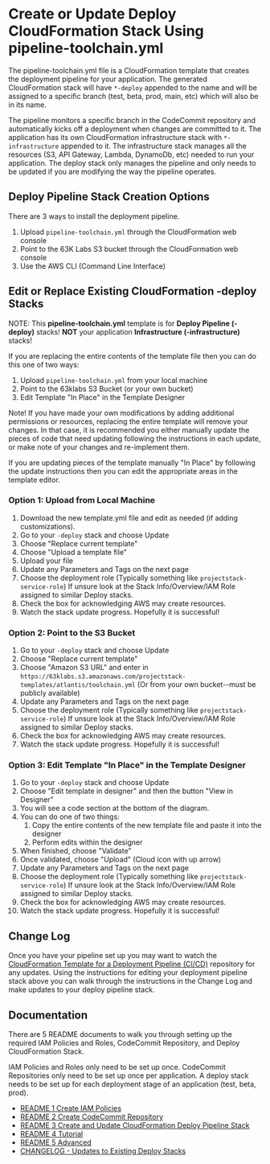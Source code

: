 # Create or Update Deploy CloudFormation Stack Using pipeline-toolchain.yml

The pipeline-toolchain.yml file is a CloudFormation template that creates the deployment pipeline for your application. The generated CloudFormation stack will have `*-deploy` appended to the name and will be assigned to a specific branch (test, beta, prod, main, etc) which will also be in its name.

The pipeline monitors a specific branch in the CodeCommit repository and automatically kicks off a deployment when changes are committed to it. The application has its own CloudFormation infrastructure stack with `*-infrastructure` appended to it. The infrastructure stack manages all the resources (S3, API Gateway, Lambda, DynamoDb, etc) needed to run your application. The deploy stack only manages the pipeline and only needs to be updated if you are modifying the way the pipeline operates.

## Deploy Pipeline Stack Creation Options

There are 3 ways to install the deployment pipeline.

1. Upload `pipeline-toolchain.yml` through the CloudFormation web console
2. Point to the 63K Labs S3 bucket through the CloudFormation web console
3. Use the AWS CLI (Command Line Interface) 

## Edit or Replace Existing CloudFormation -deploy Stacks

NOTE: This **pipeline-toolchain.yml** template is for **Deploy Pipeline (-deploy)** stacks! **NOT** your application **Infrastructure (-infrastructure)** stacks!

If you are replacing the entire contents of the template file then you can do this one of two ways:

1. Upload `pipeline-toolchain.yml` from your local machine
2. Point to the 63klabs S3 Bucket (or your own bucket)
3. Edit Template "In Place" in the Template Designer

Note! If you have made your own modifications by adding additional permissions or resources, replacing the entire template will remove your changes. In that case, it is recommended you either manually update the pieces of code that need updating following the instructions in each update, or make note of your changes and re-implement them.

If you are updating pieces of the template manually "In Place" by following the update instructions then you can edit the appropriate areas in the template editor.

### Option 1: Upload from Local Machine

1. Download the new template.yml file and edit as needed (if adding customizations).
2. Go to your `-deploy` stack and choose Update
3. Choose "Replace current template"
4. Choose "Upload a template file"
5. Upload your file
6. Update any Parameters and Tags on the next page
7. Choose the deployment role (Typically something like `projectstack-service-role`) If unsure look at the Stack Info/Overview/IAM Role assigned to similar Deploy stacks.
8. Check the box for acknowledging AWS may create resources.
9. Watch the stack update progress. Hopefully it is successful!

### Option 2: Point to the S3 Bucket

1. Go to your `-deploy` stack and choose Update
2. Choose "Replace current template"
3. Choose "Amazon S3 URL" and enter in `https://63klabs.s3.amazonaws.com/projectstack-templates/atlantis/toolchain.yml` (Or from your own bucket--must be publicly available)
4. Update any Parameters and Tags on the next page
5. Choose the deployment role (Typically something like `projectstack-service-role`) If unsure look at the Stack Info/Overview/IAM Role assigned to similar Deploy stacks.
6. Check the box for acknowledging AWS may create resources.
7. Watch the stack update progress. Hopefully it is successful!

### Option 3: Edit Template "In Place" in the Template Designer

1. Go to your `-deploy` stack and choose Update
2. Choose "Edit template in designer" and then the button "View in Designer"
3. You will see a code section at the bottom of the diagram.
4. You can do one of two things:
    1. Copy the entire contents of the new template file and paste it into the designer
    2. Perform edits within the designer
5. When finished, choose "Validate"
6. Once validated, choose "Upload" (Cloud icon with up arrow)
7. Update any Parameters and Tags on the next page
5. Choose the deployment role (Typically something like `projectstack-service-role`) If unsure look at the Stack Info/Overview/IAM Role assigned to similar Deploy stacks.
6. Check the box for acknowledging AWS may create resources.
7. Watch the stack update progress. Hopefully it is successful!

## Change Log

Once you have your pipeline set up you may want to watch the [CloudFormation Template for a Deployment Pipeline (CI/CD)](https://github.com/chadkluck/serverless-deploy-pipeline-atlantis) repository for any updates. Using the instructions for editing your deployment pipeline stack above you can walk through the instructions in the Change Log and make updates to your deploy pipeline stack.

## Documentation

There are 5 README documents to walk you through setting up the required IAM Policies and Roles, CodeCommit Repository, and Deploy CloudFormation Stack. 

IAM Policies and Roles only need to be set up once. CodeCommit Repositories only need to be set up once per application. A deploy stack needs to be set up for each deployment stage of an application (test, beta, prod).

- [README 1 Create IAM Policies](README-1-IAM-Policies.md)
- [README 2 Create CodeCommit Repository](README-2-CodeCommit-Repository.md)
- [README 3 Create and Update CloudFormation Deploy Pipeline Stack](README-3-CloudFormation-Deploy-Stack.md)
- [README 4 Tutorial](README-4-Tutorial.md)
- [README 5 Advanced](README-5-Advanced.md)
- [CHANGELOG - Updates to Existing Deploy Stacks](CHANGELOG.md)
